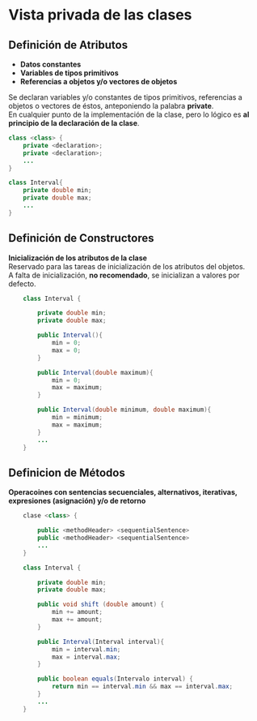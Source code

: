 # Vista privada de las clases

## Definición de Atributos

- **Datos constantes**
- **Variables de tipos primitivos**
- **Referencias a objetos y/o vectores de objetos**

Se declaran variables y/o constantes de tipos primitivos, referencias a objetos o vectores de éstos, anteponiendo la palabra **private**.\
En cualquier punto de la implementación de la clase, pero lo lógico es **al principio de la declaración de la clase**.

```java
class <class> {
    private <declaration>;
    private <declaration>;
    ...
}
```

```java
class Interval{
    private double min;
    private double max;
    ...
}
```

## Definición de Constructores

**Inicialización de los atributos de la clase**\
Reservado para las tareas de inicialización de los atributos del objetos.\
A falta de inicialización, **no recomendado**, se inicializan a valores por defecto.

```java
    class Interval {

        private double min;
        private double max;

        public Interval(){
            min = 0;
            max = 0;
        }

        public Interval(double maximum){
            min = 0;
            max = maximum;
        }

        public Interval(double minimum, double maximum){
            min = minimum;
            max = maximum;
        }
        ...
    }

```

## Definicion de Métodos

**Operacoines con sentencias secuenciales, alternativos, iterativas, expresiones (asignación) y/o de retorno**

```java
    clase <class> {

        public <methodHeader> <sequentialSentence>
        public <methodHeader> <sequentialSentence>
        ...
    }
```

```java
    class Interval {

        private double min;
        private double max;

        public void shift (double amount) {
            min += amount;
            max += amount;
        }

        public Interval(Interval interval){
            min = interval.min;
            max = interval.max;
        }

        public boolean equals(Intervalo interval) {
            return min == interval.min && max == interval.max;
        }
        ...
    }
```
